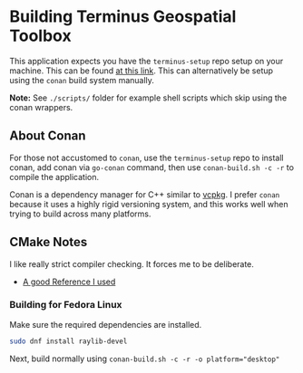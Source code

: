 # Building Terminus Geospatial Toolbox

This application expects you have the `terminus-setup` repo setup on your machine.  This can be found [at this link](https://github.com/Terminus-Geospatial/terminus-setup).  This can alternatively be setup using the `conan` build system manually. 

**Note:** See `./scripts/` folder for example shell scripts which skip using the conan wrappers.

## About Conan

For those not accustomed to `conan`, use the `terminus-setup` repo to install conan, add conan via `go-conan` command, then use `conan-build.sh -c -r` to compile the application.

Conan is a dependency manager for C++ similar to [vcpkg](https://vcpkg.io/en/). I prefer `conan` because it uses a highly rigid versioning system, and this works well when trying to build across many platforms.

## CMake Notes

I like really strict compiler checking.  It forces me to be deliberate. 

- [A good Reference I used](https://www.foonathan.net/2018/10/cmake-warnings/)


### Building for Fedora Linux

Make sure the required dependencies are installed. 

```bash
sudo dnf install raylib-devel
```


Next, build normally using `conan-build.sh -c -r -o platform="desktop"`